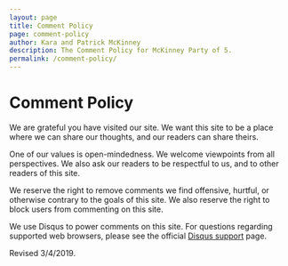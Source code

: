 ```yaml
---
layout: page
title: Comment Policy
page: comment-policy
author: Kara and Patrick McKinney
description: The Comment Policy for McKinney Party of 5.
permalink: /comment-policy/
---
```


<h1 class="text-center">Comment Policy</h1>

We are grateful you have visited our site.  We want this site to be a place where we can share our thoughts, and our readers can share theirs.

One of our values is open-mindedness.  We welcome viewpoints from all perspectives.  We also ask our readers to be respectful to us, and to other readers of this site.  

We reserve the right to remove comments we find offensive, hurtful, or otherwise contrary to the goals of this site.  We also reserve the right to block users from commenting on this site.

We use Disqus to power comments on this site.  For questions regarding supported web browsers, please see the official [Disqus support](https://help.disqus.com/commenting/which-browsers-does-disqus-work-with) page.

Revised 3/4/2019.